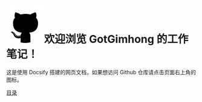 <h1><img src="icon.png" width=100 height=100 />欢迎浏览 GotGimhong 的工作笔记！</h1>

这是使用 Docsify 搭建的网页文档，如果想访问 Github 仓库请点击页面右上角的图标。

[目录](_sidebar.md)
